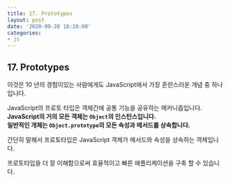 ```yaml
---
title: 17. Prototypes
layout: post
date: '2020-09-28 18:28:00'
categories:
- js
---
```


## 17. Prototypes

이것은 10 년의 경험이있는 사람에게도 JavaScript에서 가장 혼란스러운 개념 중 하나입니다.  

JavaScript의 프로토 타입은 객체간에 공통 기능을 공유하는 메커니즘입니다.  
**JavaScript의 거의 모든 객체는 `Object`의 인스턴스입니다.**  
**일반적인 개체는 `Object.prototype`의 모든 속성과 메서드를 상속합니다.**

간단히 말해서 프로토타입은 JavaScript 객체가 메서드와 속성을 상속하는 객체입니다.

프로토타입을 더 잘 이해함으로써 효율적이고 빠른 애플리케이션을 구축 할 수 있습니다.